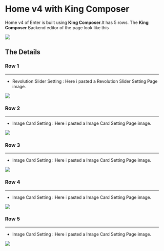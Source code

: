 # Home v4 with King Composer

Home v4 of Enter is built using **King Composer**.It has 5 rows. The **King Composer** Backend editor of the page look like this

![](http://transvelo.github.io/docs/enter/images/kc-homev4-setting.png)


## The Details

### Row 1
---
* Revolution Slider Setting : Here i pasted a Revolution Slider Setting Page image.

![](http://transvelo.github.io/docs/enter/images/home4-slider-setting.png)

### Row 2
---
* Image Card Setting : Here i pasted a Image Card Setting Page image.

![](http://transvelo.github.io/docs/enter/images/kc-image-card-setting.png)

### Row 3
---
* Image Card Setting : Here i pasted a Image Card Setting Page image.

![](http://transvelo.github.io/docs/enter/images/kc-image-card-setting.png)


### Row 4
---
* Image Card Setting : Here i pasted a Image Card Setting Page image.

![](http://transvelo.github.io/docs/enter/images/kc-image-card-setting.png)

### Row 5
---
* Image Card Setting : Here i pasted a Image Card Setting Page image.

![](http://transvelo.github.io/docs/enter/images/kc-image-card-setting.png)

